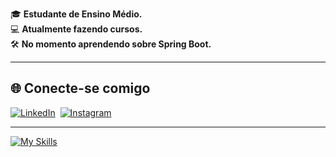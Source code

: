 🎓 <strong>Estudante de Ensino Médio.</strong>  
💻 <strong>Atualmente fazendo cursos.</strong>  
🛠️ <strong>No momento aprendendo sobre Spring Boot.</strong>

<hr>

## 🌐 Conecte-se comigo

[![LinkedIn](https://img.shields.io/badge/LinkedIn-0077B5?style=for-the-badge&logo=linkedin&logoColor=white)](https://www.linkedin.com/in/gustavo-ribeiro-4132b8331/) 
[![Instagram](https://img.shields.io/badge/Instagram-E4405F?style=for-the-badge&logo=instagram&logoColor=white)](https://www.instagram.com/gustavomw1/) 

<hr>

[![My Skills](https://skillicons.dev/icons?i=java,spring,mysql,postgres,git)](https://skillicons.dev)




